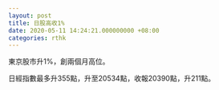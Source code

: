 ```yaml
---
layout: post
title: 日股高收1%
date: 2020-05-11 14:24:21.000000000 +08:00
categories: rthk
---
```


東京股市升1%，創兩個月高位。

日經指數最多升355點，升至20534點，收報20390點，升211點。
